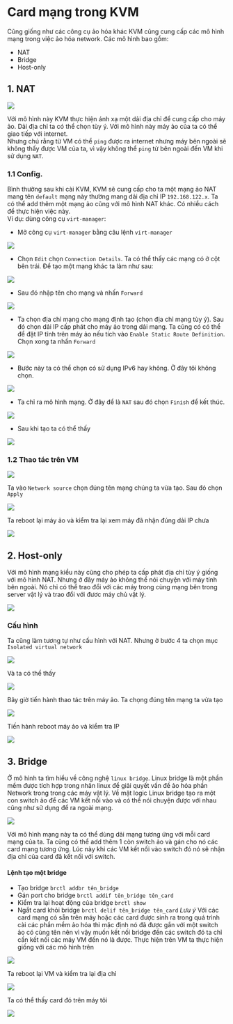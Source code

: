 # Card mạng trong KVM
Cũng giống như các công cụ ảo hóa khác KVM cũng cung cấp các mô hình mạng trong việc ảo hóa network. Các mô hình bao gồm:
 - NAT
 - Bridge
 - Host-only
 
## 1. NAT
![](https://github.com/niemdinhtrong/NIEMDT/blob/master/KVM/images/networknat.png)

Với mô hình này KVM thực hiện ánh xạ một dải địa chỉ để cung cấp cho máy ảo. Dải địa chỉ ta có thể chọn tùy ý. Với mô hình này máy ảo của ta có thể giao tiếp với internet.</br> 
Nhưng chú rằng từ VM có thể `ping` được ra internet nhưng máy bên ngoài sẽ không thấy được VM của ta, vì vậy không thể `ping` từ bên ngoài đến VM khi sử dụng `NAT`.

### 1.1 Config.

Bình thường sau khi cài KVM, KVM sẽ cung cấp cho ta một mạng ảo NAT mang tên `default` mạng này thường mang dải địa chỉ IP `192.168.122.x`. Ta có thể add thêm một mạng ảo cũng với mô hình NAT khác. Có nhiều cách để thực hiện việc này.</br>
Ví dụ: dùng công cụ `virt-manager`:
- Mở công cụ `virt-manager` bằng câu lệnh `virt-manager`

![](https://github.com/quangln94/Linux/blob/master/Task/KVM/Image/Screenshot_1.png)

- Chọn `Edit` chọn `Connection Details`. Ta có thể thấy các mạng có ở cột bên trái. Để tạo một mạng khác ta làm như sau:

![](https://github.com/quangln94/Linux/blob/master/Task/KVM/Image/Screenshot_2.png)

- Sau đó nhập tên cho mạng và nhấn `Forward`

![](https://github.com/quangln94/Linux/blob/master/Task/KVM/Image/Screenshot_3.png)

- Ta chọn địa chỉ mạng cho mạng định tạo (chọn địa chỉ mạng tùy ý). Sau đó chọn dải IP cấp phát cho máy ảo trong dải mạng. Ta cũng có có thể để đặt IP tĩnh trên máy ảo nếu tích vào `Enable Static Route Definition`. Chọn xong ta nhấn `Forward`

![](https://github.com/quangln94/Linux/blob/master/Task/KVM/Image/Screenshot_4.png)

- Bước này ta có thể chọn có sử dụng IPv6 hay không. Ở đây tôi không chọn.

![](https://github.com/niemdinhtrong/NIEMDT/blob/master/KVM/images/net5.png)

- Ta chỉ ra mô hình mạng. Ở đây để là `NAT` sau đó chọn `Finish` để  kết thúc.

![](https://github.com/quangln94/Linux/blob/master/Task/KVM/Image/Screenshot_5.png)

- Sau khi tạo ta có thể thấy

![](https://github.com/quangln94/Linux/blob/master/Task/KVM/Image/Screenshot_2.png)

### 1.2 Thao tác trên VM

![](https://github.com/niemdinhtrong/NIEMDT/blob/master/KVM/images/net8.png)

Ta vào `Network source` chọn đúng tên mạng chúng ta vừa tạo. Sau đó chọn `Apply`

![](https://github.com/niemdinhtrong/NIEMDT/blob/master/KVM/images/net9.png)

Ta reboot lại máy ảo và kiểm tra lại xem máy đã nhận đúng dải IP chưa

![](https://github.com/niemdinhtrong/NIEMDT/blob/master/KVM/images/net10.png)

## 2. Host-only
Với mô hình mạng kiểu này cũng cho phép ta cấp phát địa chỉ tùy ý giống với mô hình NAT. Nhưng ở đây máy ảo không thể nói chuyện với máy tính bên ngoài. Nó chỉ có thể trao đổi với các máy trong cùng mạng bên trong server vật lý và trao đổi với đươc máy chủ vật lý.

![](https://github.com/niemdinhtrong/NIEMDT/blob/master/KVM/images/networkisolated.png)

### Cấu hình
Ta cũng làm tương tự như cấu hình với NAT. Nhưng ở bước 4 ta chọn mục `Isolated virtual network` 

![](https://github.com/niemdinhtrong/NIEMDT/blob/master/KVM/images/net11.png)

Và ta có thể thấy

![](https://github.com/niemdinhtrong/NIEMDT/blob/master/KVM/images/net12.png)

Bây giờ tiến hành thao tác trên máy ảo. Ta chọng đúng tên mạng ta vừa tạo

![](https://github.com/niemdinhtrong/NIEMDT/blob/master/KVM/images/net13.png)

Tiến hành reboot máy ảo và kiểm tra IP

![](https://github.com/niemdinhtrong/NIEMDT/blob/master/KVM/images/net14a.png)

## 3. Bridge
Ở mô hình ta tìm hiểu về công nghệ `linux bridge`. Linux bridge là một phần mềm được tích hợp trong nhân linux để giải quyết vấn đề ảo hóa phần Network trong trong các máy vật lý. Về mặt logic Linux bridge tạo ra một con switch ảo để các VM kết nối vào và có thể nói chuyện được với nhau cũng như sử dụng để ra ngoài mạng.

![](https://github.com/niemdinhtrong/NIEMDT/blob/master/KVM/images/networkbridge.png)

Với mô hình mạng này ta có thể dùng dải mạng tương ứng với mỗi card mạng của ta. Ta cũng có thể add thêm 1 còn switch ảo và gán cho nó các card mạng tương ứng. Lúc này khi các VM kết nối vào switch đó nó sẽ nhận địa chỉ của card đã kết nối với switch.

#### Lệnh tạo một bridge

* Tạo bridge
`brctl addbr tên_bridge`
* Gán port cho bridge
`brctl addif tên_bridge tên_card`
* Kiểm tra lại hoạt động của bridge
`brctl show`
* Ngắt card khỏi bridge
`brctl delif tên_bridge tên_card`
*Lưu ý* Với các card mạng có sẵn trên máy hoặc các card được sinh ra trong quá trình cài các phần mềm ảo hóa thì mặc định nó đã được gắn với một switch ảo có cùng tên nên vì vậy muốn kết nối bridge đến các switch đó ta chỉ cần kết nối các máy VM đến nó là được.
Thực hiện trên VM ta thực hiện giống với các mô hình trên

![](https://github.com/niemdinhtrong/NIEMDT/blob/master/KVM/images/net15.png)

Ta reboot lại VM và kiểm tra lại địa chỉ

![](https://github.com/niemdinhtrong/NIEMDT/blob/master/KVM/images/net16.png)

Ta có thể thấy card đó trên máy tôi

![](https://github.com/niemdinhtrong/NIEMDT/blob/master/KVM/images/net17.png)

